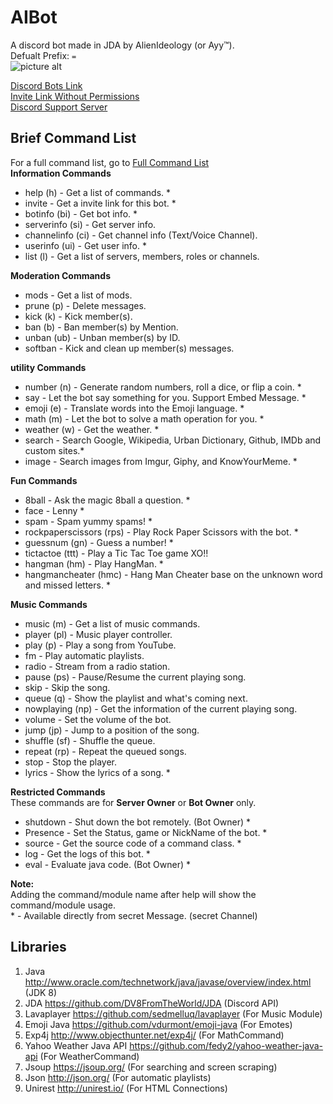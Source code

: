 # AIBot 
A discord bot made in JDA by AlienIdeology (or Ayy™). <br />
Defualt Prefix: `=`<br />
![picture alt](https://cdn.discordapp.com/app-icons/294327785512763392/64c107f7c8c70f14f719ebd3907f1776.jpg )<br />

[Discord Bots Link](https://bots.discord.pw/bots/294327785512763392) <br />
[Invite Link Without Permissions](https://discordapp.com/oauth2/authorize?client_id=294327785512763392&scope=bot&permissions=0) <br />
[Discord Support Server](https://discord.gg/EABc8Kc)

## Brief Command List <br />
For a full command list, go to [Full Command List](org.alienideology.aibot/src/main/java/CommandList.md) <br />
__**Information Commands**__ 
- help (h) - Get a list of commands. * 
- invite - Get a invite link for this bot. * 
- botinfo (bi) - Get bot info. * 
- serverinfo (si) - Get server info. 
- channelinfo (ci) - Get channel info (Text/Voice Channel). 
- userinfo (ui) - Get user info. * 
- list (l) - Get a list of servers, members, roles or channels.

__**Moderation Commands**__ 
- mods - Get a list of mods.
- prune (p) - Delete messages. 
- kick (k) - Kick member(s). 
- ban (b) - Ban member(s) by Mention. 
- unban (ub) - Unban member(s) by ID. 
- softban - Kick and clean up member(s) messages.

__**utility Commands**__ 
- number (n) - Generate random numbers, roll a dice, or flip a coin. * 
- say - Let the bot say something for you. Support Embed Message. * 
- emoji (e) - Translate words into the Emoji language. *
- math (m) - Let the bot to solve a math operation for you. * 
- weather (w) - Get the weather. * 
- search - Search Google, Wikipedia, Urban Dictionary, Github, IMDb and custom sites.* 
- image - Search images from Imgur, Giphy, and KnowYourMeme. * 

__**Fun Commands**__
- 8ball - Ask the magic 8ball a question. * 
- face - Lenny * 
- spam - Spam yummy spams! *
- rockpaperscissors (rps) - Play Rock Paper Scissors with the bot. * 
- guessnum (gn) - Guess a number! * 
- tictactoe (ttt) - Play a Tic Tac Toe game XO!! 
- hangman (hm) - Play HangMan. * 
- hangmancheater (hmc) - Hang Man Cheater base on the unknown word and missed letters. *

__**Music Commands**__ 
- music (m) - Get a list of music commands.
- player (pl) - Music player controller.
- play (p) - Play a song from YouTube.
- fm - Play automatic playlists.
- radio - Stream from a radio station.
- pause (ps) - Pause/Resume the current playing song.
- skip - Skip the song. 
- queue (q) - Show the playlist and what's coming next.
- nowplaying (np) - Get the information of the current playing song.
- volume - Set the volume of the bot.
- jump (jp) - Jump to a position of the song.
- shuffle (sf) - Shuffle the queue.
- repeat (rp) - Repeat the queued songs.
- stop - Stop the player. 
- lyrics - Show the lyrics of a song. * 

__**Restricted Commands**__ <br />
These commands are for **Server Owner** or **Bot Owner** only. 
- shutdown - Shut down the bot remotely. (Bot Owner) * 
- Presence - Set the Status, game or NickName of the bot. * 
- source - Get the source code of a command class. * 
- log - Get the logs of this bot. *
- eval - Evaluate java code. (Bot Owner) *

__**Note:**__ <br />
Adding the command/module name after help will show the command/module usage. <br />
\* - Available directly from secret Message. (secret Channel) <br />

## Libraries
1. Java http://www.oracle.com/technetwork/java/javase/overview/index.html (JDK 8)
2. JDA https://github.com/DV8FromTheWorld/JDA (Discord API)
3. Lavaplayer https://github.com/sedmelluq/lavaplayer (For Music Module)
4. Emoji Java https://github.com/vdurmont/emoji-java (For Emotes)
5. Exp4j http://www.objecthunter.net/exp4j/ (For MathCommand)
6. Yahoo Weather Java API https://github.com/fedy2/yahoo-weather-java-api (For WeatherCommand)
7. Jsoup https://jsoup.org/ (For searching and screen scraping)
8. Json http://json.org/ (For automatic playlists)
7. Unirest http://unirest.io/ (For HTML Connections)
